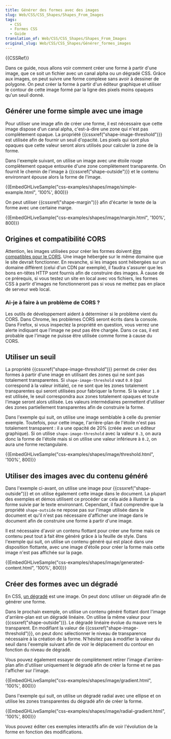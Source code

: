 ```yaml
---
title: Générer des formes avec des images
slug: Web/CSS/CSS_Shapes/Shapes_From_Images
tags:
  - CSS
  - Formes CSS
  - Guide
translation_of: Web/CSS/CSS_Shapes/Shapes_From_Images
original_slug: Web/CSS/CSS_Shapes/Générer_formes_images
---
```

{{CSSRef}}

Dans ce guide, nous allons voir comment créer une forme à partir d'une image, que ce soit un fichier avec un canal alpha ou un dégradé CSS. Grâce aux images, on peut suivre une forme complexe sans avoir à dessiner de polygone. On peut créer la forme à partir d'un éditeur graphique et utiliser le contour de cette image formé par la ligne des pixels moins opaques qu'un seuil donné.

## Générer une forme simple avec une image

Pour utiliser une image afin de créer une forme, il est nécessaire que cette image dispose d'un canal alpha, c'est-à-dire une zone qui n'est pas complètement opaque. La propriété {{cssxref("shape-image-threshold")}} est utilisée afin de fournir un seuil d'opacité. Les pixels qui sont plus opaques que cette valeur seront alors utilisés pour calculer la zone de la forme.

Dans l'exemple suivant, on utilise un image avec une étoile rouge complètement opaque entourée d'une zone complètement transparente. On fournit le chemin de l'image à {{cssxref("shape-outside")}} et le contenu environnant épouse alors la forme de l'image.

{{EmbedGHLiveSample("css-examples/shapes/image/simple-example.html", '100%', 800)}}

On peut utiliser {{cssxref("shape-margin")}} afin d'écarter le texte de la forme avec une certaine marge.

{{EmbedGHLiveSample("css-examples/shapes/image/margin.html", '100%', 800)}}

## Origines et compatibilité CORS

Attention, les images utilisées pour créer les formes doivent [être compatibles pour le CORS](/fr/docs/Web/HTTP/CORS). Une image hébergée sur le même domaine que le site devrait fonctionner. En revanche, si les images sont hébergées sur un domaine différent (celui d'un CDN par exemple), il faudra s'assurer que les bons en-têtes HTTP sont fournis afin de construire des images. À cause de ce prérequis, si vous testez un site en local avec vos fichiers, les formes CSS à partir d'images ne fonctionneront pas si vous ne mettez pas en place de serveur web local.

### Ai-je à faire à un problème de CORS ?

Les outils de développement aident à déterminer si le problème vient du CORS. Dans Chrome, les problèmes CORS seront écrits dans la console. Dans Firefox, si vous inspectez la propriété en question, vous verrez une alerte indiquant que l'image ne peut pas être chargée. Dans ce cas, il est probable que l'image ne puisse être utilisée comme forme à cause du CORS.

## Utiliser un seuil

La propriété {{cssxref("shape-image-threshold")}} permet de créer des formes à partir d'une image en utilisant des zones qui ne sont pas totalement transparentes. Si `shape-image-threshold` vaut `0.0` (qui correspond à la valeur initiale), ce ne sont que les zones totalement transparentes qui seront utilisées pour fabriquer la forme. Si la valeur `1.0` est utilisée, le seuil correspondra aux zones totalement opaques et toute l'image seront alors utilisée. Les valeurs intermédiaires permettent d'utiliser des zones partiellement transparentes afin de construire la forme.

Dans l'exemple qui suit, on utilise une image semblable à celle du premier exemple. Toutefois, pour cette image, l'arrière-plan de l'étoile n'est pas totalement transparent : il a une opacité de 20% (créée avec un éditeur graphique). Si on utilise `shape-image-threshold` avec la valeur `0.3`, on aura donc la forme de l'étoile mais si on utilise une valeur inférieure à `0.2`, on aura une forme rectangulaire.

{{EmbedGHLiveSample("css-examples/shapes/image/threshold.html", '100%', 800)}}

## Utiliser des images avec du contenu généré

Dans l'exemple ci-avant, on utilise une image pour {{cssxref("shape-outside")}} et on utilise également cette image dans le document. La plupart des exemples et démos utilisent ce procéder car cela aide à illustrer la forme suivie par le texte environnant. Cependant, il faut comprendre que la propriété `shape-outside` ne repose pas sur l'image utilisée dans le document et qu'il n'est pas nécessaire d'afficher une image dans le document afin de construire une forme à partir d'une image.

Il est nécessaire d'avoir un contenu flottant pour créer une forme mais ce contenu peut tout à fait être généré grâce à la feuille de style. Dans l'exemple qui suit, on utilise un contenu généré qui est placé dans une disposition flottante, avec une image d'étoile pour créer la forme mais cette image n'est pas affichée sur la page.

{{EmbedGHLiveSample("css-examples/shapes/image/generated-content.html", '100%', 800)}}

## Créer des formes avec un dégradé

En CSS, [un dégradé](/fr/docs/Web/CSS/Utilisation_de_dégradés_CSS) est une image. On peut donc utiliser un dégradé afin de générer une forme.

Dans le prochain exemple, on utilise un contenu généré flottant dont l'image d'arrière-plan est un dégradé linéaire. On utilise la même valeur pour {{cssxref("shape-outside")}}. Le dégradé linéaire évolue du mauve vers le transparent. En modifiant la valeur de {{cssxref("shape-image-threshold")}}, on peut donc sélectionner le niveau de transparence nécessaire à la création de la forme. N'hésitez pas à modifier la valeur du seuil dans l'exemple suivant afin de voir le déplacement du contour en fonction du niveau de dégradé.

Vous pouvez également essayer de complètement retirer l'image d'arrière-plan afin d'utiliser uniquement le dégradé afin de créer la forme et ne pas l'afficher sur l'image.

{{EmbedGHLiveSample("css-examples/shapes/image/gradient.html", '100%', 800)}}

Dans l'exemple qui suit, on utilise un dégradé radial avec une ellipse et on utilise les zones transparentes du dégradé afin de créer la forme.

{{EmbedGHLiveSample("css-examples/shapes/image/radial-gradient.html", '100%', 800)}}

Vous pouvez éditer ces exemples interactifs afin de voir l'évolution de la forme en fonction des modifications.

